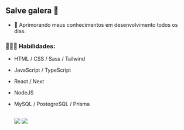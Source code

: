 ## Salve galera 👋 

- 🌱 Aprimorando meus conhecimentos em desenvolvimento todos os dias.

### 👨🏻‍🎨 Habilidades: 
- HTML / CSS / Sass / Tailwind
- JavaScript / TypeScript
- React / Next
- NodeJS
- MySQL / PostegreSQL / Prisma
  
  ##
  
  <div> 
  <a href="https://www.linkedin.com/in/bruunocabral" target="_blank"><img src="https://img.shields.io/badge/-LinkedIn-%230077B5?style=for-the-badge&logo=linkedin&logoColor=white" target="_blank"></a> 
  <a href="mailto:brunocabral035@gmail.com"><img src="https://img.shields.io/badge/-Gmail-%23333?style=for-the-badge&logo=gmail&logoColor=white" target="_blank"></a>
</div>
